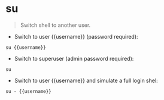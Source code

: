 # su

> Switch shell to another user.

- Switch to user {{username}} (password required):

`su {{username}}`

- Switch to superuser (admin password required):

`su`

- Switch to user {{username}} and simulate a full login shel:

`su - {{username}}`
